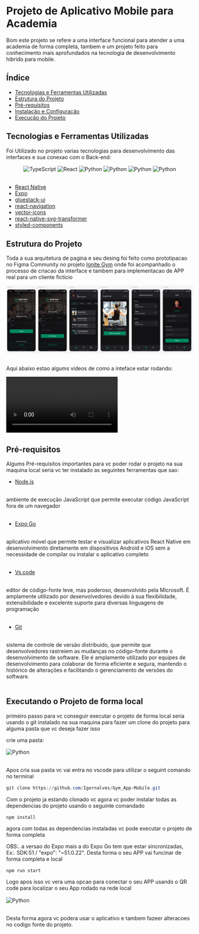 # Projeto de Aplicativo Mobile para Academia 

Bom este projeto se refere a uma interface funcional para atender a uma academia de forma completa, tambem e um projeto feito para conhecimento mais aprofundados na tecnologia de desenvolvimento hibrido para mobile.

## Índice

- [Tecnologias e Ferramentas Utilizadas](#tecnologias-e-ferramentas-utilizadas)
- [Estrutura do Projeto](#estrutura-do-projeto)
- [Pré-requisitos](#pré-requisitos)
- [Instalação e Configuração](#instalação-e-configuração)
- [Execução do Projeto](#execução-do-projeto)

## Tecnologias e Ferramentas Utilizadas

Foi Utilizado no projeto varias tecnologias para desenvolvimento das interfaces e sua conexao com o Back-end:

<div style="display: inline_block"  align="center">
  <img align="center" alt="TypeScript" height="49" width="51" src="https://skillicons.dev/icons?i=typescript">
  <img align="center" alt="React" height="49" width="51" src="https://skillicons.dev/icons?i=react">
  <img align="center" alt="Python" height="49" width="51" src="https://skillicons.dev/icons?i=nodejs">
  <img align="center" alt="Python" height="49" width="51" src="https://skillicons.dev/icons?i=figma">
  <img align="center" alt="Python" height="49" width="51" src="https://skillicons.dev/icons?i=styledcomponents">
  <img align="center" alt="Python" height="49" width="51" src="https://skillicons.dev/icons?i=svg">
</div>

<br>

- [React Native](#https://reactnative.dev/docs/environment-setup)
- [Expo](#https://docs.expo.dev/)
- [gluestack-ui](#https://gluestack.io/)
- [react-navigation](#https://reactnavigation.org/docs/getting-started/)
- [vector-icons](#https://icons.expo.fyi/Index)
- [react-native-svg-transformer](#https://www.npmjs.com/package/react-native-svg-transformer)
- [styled-components](#https://styled-components.com/docs)

## Estrutura do Projeto

Toda a sua arquitetura de pagina e seu desing foi feito como prototipacao no Figma Community
no projeto [Ignite Gym](#https://figma.com/design/gnFbyGC1i5IdhIepGyB0rG/Ignite-Gym-(Community)?node-id=37-6&t=ibNmFWSpycz5UZyI-0)
onde foi acompanhado o processo de criacao da interface e tambem para implementacao de APP real para um cliente ficticio

<div>
<img align="center" alt="Python" src="./src/assets/imagem do figma.png">
</div>

<br>

Aqui abaixo estao algums videos de como a inteface estar rodando: 

<video src="./src/assets/Vídeo sem título ‐ Feito com o Clipchamp.mp4" controls="controls" style="max-width: 100%; height: auto;">
</video>

## Pré-requisitos

Algums Pré-requisitos importantes para vc poder rodar o projeto na sua maquina local seria vc ter instalado as seguintes ferramentas que sao: 

- [Node.js](#https://nodejs.org/en/download/package-manager/current)
<br>
ambiente de execução JavaScript que permite executar código JavaScript fora de um navegador
<br>
<br>

- [Expo Go](#https://expo.dev/go)
<br>
aplicativo móvel que permite testar e visualizar aplicativos React Native em desenvolvimento diretamente em dispositivos Android e iOS sem a necessidade de compilar ou instalar o aplicativo completo
<br>
<br>

- [Vs.code](#https://code.visualstudio.com/download)
<br>
editor de código-fonte leve, mas poderoso, desenvolvido pela Microsoft. É amplamente utilizado por desenvolvedores devido à sua flexibilidade, extensibilidade e excelente suporte para diversas linguagens de programação
<br>
<br>

- [Git](#https://git-scm.com/downloads)
<br>
sistema de controle de versão distribuído, que permite que desenvolvedores rastreiem as mudanças no código-fonte durante o desenvolvimento de software. Ele é amplamente utilizado por equipes de desenvolvimento para colaborar de forma eficiente e segura, mantendo o histórico de alterações e facilitando o gerenciamento de versões do software.
<br>
<br>

## Executando o Projeto de forma local 

primeiro passo para vc conseguir executar o projeto de forma local seria usando o git instalado na sua maquina para fazer um clone do projeto para alguma pasta que vc deseja fazer isso

crie uma pasta: 

<div>
<img align="center" alt="Python" src="https://www.ciabyte.com.br/imagens/pastas-windows-explorer.png">
</div>

<br>

Apos cria sua pasta vc vai entra no vscode para utilizar o seguint comando no terminal 

```powershell
git clone https://github.com/Igornalves/Gym_App-Mobile.git
```

Com o projeto ja estando clonado vc agora vc poder instalar todas as dependencias do projeto usando o seguinte comandado

```terminal
npm install 
```

agora com todas as dependencias instaladas vc pode executar o projeto de forma completa 

OBS:. a versao do Expo mais a do Expo Go tem que estar sincronizadas, Ex:. SDK:51 / "expo": "~51.0.22". Desta forma o seu APP vai funcinar de forma completa e local 

```
npm run start 
```

Logo apos isso vc vera uma opcao para conectar o seu APP usando o QR code para localizar o seu App rodado na rede local 

<div>
<img align="center" alt="Python" src="https://miro.medium.com/v2/resize:fit:1400/1*RLn8J9mFSo6O9N6jf7Pomw.png">
</div>

<br>

Desta forma agora vc podera usar o aplicativo e tambem fazeer alteracoes no codigo fonte do projeto.
